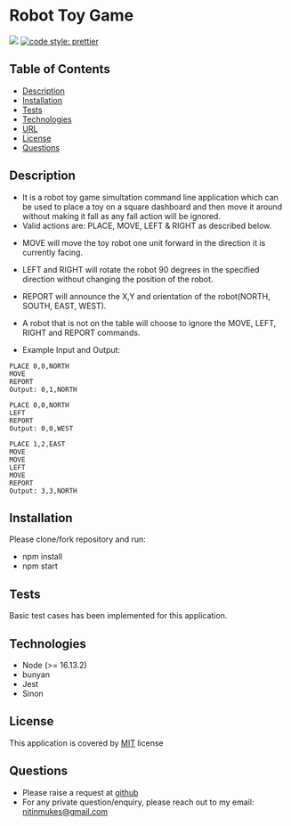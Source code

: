 # Robot Toy Game
[![](https://img.shields.io/badge/License-MIT-green)](#license)
[![code style: prettier](https://img.shields.io/badge/code_style-prettier-ff69b4.svg?style=flat-square)](https://github.com/prettier/prettier)


## Table of Contents
* [Description](#description)
* [Installation](#installation)
* [Tests](#tests)
* [Technologies](#technologies)
* [URL](#url)
* [License](#license)
* [Questions](#questions)

## Description
* It is a robot toy game simultation command line application which can be used to place a toy on a square dashboard and then move it around without making it fall as any fall action will be ignored.
* Valid actions are: PLACE, MOVE, LEFT & RIGHT as described below.
- MOVE will move the toy robot one unit forward in the direction it is currently facing.
- LEFT and RIGHT will rotate the robot 90 degrees in the specified direction without changing the position of the robot.
- REPORT will announce the X,Y and orientation of the robot(NORTH, SOUTH, EAST, WEST).
- A robot that is not on the table will choose to ignore the MOVE, LEFT, RIGHT and REPORT commands.

- Example Input and Output:

```plain
PLACE 0,0,NORTH
MOVE
REPORT
Output: 0,1,NORTH
```

```plain
PLACE 0,0,NORTH
LEFT
REPORT
Output: 0,0,WEST
```

```plain
PLACE 1,2,EAST
MOVE
MOVE
LEFT
MOVE
REPORT
Output: 3,3,NORTH
```

## Installation
Please clone/fork repository and run:
 - npm install 
 - npm start

## Tests
Basic test cases has been implemented for this application.

## Technologies
* Node (>= 16.13.2)
* bunyan
* Jest
* Sinon

## License
This application is covered by [MIT](./LICENSE) license

## Questions
* Please raise a request at [github](https://github.com/nitinmuk)
* For any private question/enquiry, please reach out to my email: nitinmukes@gmail.com